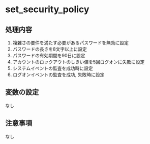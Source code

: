 # set_security_policy

## 処理内容

1. 複雑さの要件を満たす必要があるパスワードを無効に設定
2. パスワードの長さを8文字以上に設定
3. パスワードの有効期間を90日に設定
4. アカウントのロックアウトのしきい値を5回ログオンに失敗に設定
5. システムイベントの監査を成功時に設定
6. ログオンイベントの監査を成功, 失敗時に設定

## 変数の設定

なし

## 注意事項

なし
